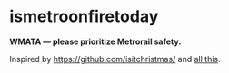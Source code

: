 # ismetroonfiretoday

__WMATA — please prioritize Metrorail safety.__

Inspired by https://github.com/isitchristmas/ and [all this](https://en.wikipedia.org/wiki/Incidents_on_the_Washington_Metro).
